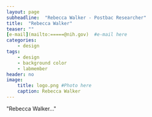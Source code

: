 ```yaml
---
layout: page
subheadline:  "Rebecca Walker - Postbac Researcher"
title:  "Rebecca Walker"
teaser: ""
[e-mail](mailto:=====@nih.gov)  #e-mail here
categories:
    - design
tags:
    - design
    - background color
    - labmember
header: no
image:
    title: logo.png #Photo here
    caption: Rebecca Walker
---
```

"Rebecca Walker..."
